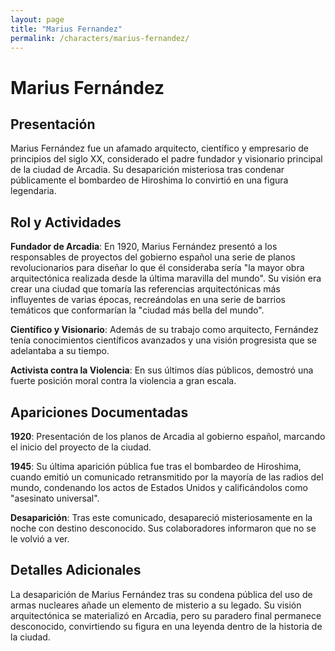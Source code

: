 ```yaml
---
layout: page
title: "Marius Fernandez"
permalink: /characters/marius-fernandez/
---
```


# Marius Fernández

## Presentación

Marius Fernández fue un afamado arquitecto, científico y empresario de principios del siglo XX, considerado el padre fundador y visionario principal de la ciudad de Arcadia. Su desaparición misteriosa tras condenar públicamente el bombardeo de Hiroshima lo convirtió en una figura legendaria.

## Rol y Actividades

**Fundador de Arcadia**: En 1920, Marius Fernández presentó a los responsables de proyectos del gobierno español una serie de planos revolucionarios para diseñar lo que él consideraba sería "la mayor obra arquitectónica realizada desde la última maravilla del mundo". Su visión era crear una ciudad que tomaría las referencias arquitectónicas más influyentes de varias épocas, recreándolas en una serie de barrios temáticos que conformarían la "ciudad más bella del mundo".

**Científico y Visionario**: Además de su trabajo como arquitecto, Fernández tenía conocimientos científicos avanzados y una visión progresista que se adelantaba a su tiempo.

**Activista contra la Violencia**: En sus últimos días públicos, demostró una fuerte posición moral contra la violencia a gran escala.

## Apariciones Documentadas

**1920**: Presentación de los planos de Arcadia al gobierno español, marcando el inicio del proyecto de la ciudad.

**1945**: Su última aparición pública fue tras el bombardeo de Hiroshima, cuando emitió un comunicado retransmitido por la mayoría de las radios del mundo, condenando los actos de Estados Unidos y calificándolos como "asesinato universal".

**Desaparición**: Tras este comunicado, desapareció misteriosamente en la noche con destino desconocido. Sus colaboradores informaron que no se le volvió a ver.

## Detalles Adicionales

La desaparición de Marius Fernández tras su condena pública del uso de armas nucleares añade un elemento de misterio a su legado. Su visión arquitectónica se materializó en Arcadia, pero su paradero final permanece desconocido, convirtiendo su figura en una leyenda dentro de la historia de la ciudad.